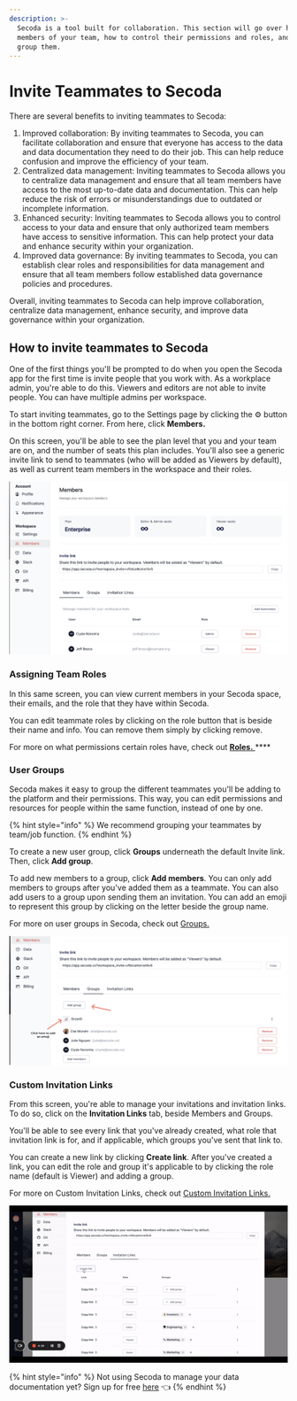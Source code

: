 ```yaml
---
description: >-
  Secoda is a tool built for collaboration. This section will go over how to add
  members of your team, how to control their permissions and roles, and how to
  group them.
---
```


# Invite Teammates to Secoda

There are several benefits to inviting teammates to Secoda:

1. Improved collaboration: By inviting teammates to Secoda, you can facilitate collaboration and ensure that everyone has access to the data and data documentation they need to do their job. This can help reduce confusion and improve the efficiency of your team.
2. Centralized data management: Inviting teammates to Secoda allows you to centralize data management and ensure that all team members have access to the most up-to-date data and documentation. This can help reduce the risk of errors or misunderstandings due to outdated or incomplete information.
3. Enhanced security: Inviting teammates to Secoda allows you to control access to your data and ensure that only authorized team members have access to sensitive information. This can help protect your data and enhance security within your organization.
4. Improved data governance: By inviting teammates to Secoda, you can establish clear roles and responsibilities for data management and ensure that all team members follow established data governance policies and procedures.

Overall, inviting teammates to Secoda can help improve collaboration, centralize data management, enhance security, and improve data governance within your organization.

## How to invite teammates to Secoda

One of the first things you'll be prompted to do when you open the Secoda app for the first time is invite people that you work with. As a workplace admin, you're able to do this. Viewers and editors are not able to invite people. You can have multiple admins per workspace.&#x20;

To start inviting teammates, go to the Settings page by clicking the ⚙ button in the bottom right corner. From here, click **Members.**&#x20;

On this screen, you'll be able to see the plan level that you and your team are on, and the number of seats this plan includes. You'll also see a generic invite link to send to teammates (who will be added as Viewers by default), as well as current team members in the workspace and their roles.&#x20;

![](<../../.gitbook/assets/Screen Shot 2022-04-11 at 11.50.54 AM.png>)

### Assigning Team Roles

In this same screen, you can view current members in your Secoda space, their emails, and the role that they have within Secoda.&#x20;

You can edit teammate roles by clicking on the role button that is beside their name and info. You can remove them simply by clicking remove.&#x20;

For more on what permissions certain roles have, check out [**Roles.** ](../../user-management/roles.md)****

### User Groups

Secoda makes it easy to group the different teammates you'll be adding to the platform and their permissions. This way, you can edit permissions and resources for people within the same function, instead of one by one.&#x20;

{% hint style="info" %}
We recommend grouping your teammates by team/job function.&#x20;
{% endhint %}

To create a new user group, click **Groups** underneath the default Invite link. Then, click **Add group**.&#x20;

To add new members to a group, click **Add members**. You can only add members to groups after you've added them as a teammate. You can also add users to a group upon sending them an invitation. You can add an emoji to represent this group by clicking on the letter beside the group name.&#x20;

For more on user groups in Secoda, check out [Groups.](../../user-management/groups.md)

![](<../../.gitbook/assets/Group 590.png>)

### Custom Invitation Links

From this screen, you're able to manage your invitations and invitation links. To do so, click on the **Invitation Links** tab, beside Members and Groups.&#x20;

You'll be able to see every link that you've already created, what role that invitation link is for, and if applicable, which groups you've sent that link to.&#x20;

You can create a new link by clicking **Create link**. After you've created a link, you can edit the role and group it's applicable to by clicking the role name (default is Viewer) and adding a group.&#x20;

For more on Custom Invitation Links, check out [Custom Invitation Links. ](../../user-management/custom-invitation-links/)

![](<../../.gitbook/assets/ezgif.com-gif-maker (3).gif>)

{% hint style="info" %}
Not using Secoda to manage your data documentation yet? Sign up for free [here](https://app.secoda.co/) 👈
{% endhint %}
